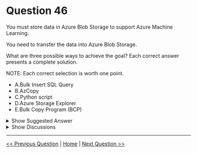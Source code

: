 # Question 46

You must store data in Azure Blob Storage to support Azure Machine Learning.

You need to transfer the data into Azure Blob Storage.

What are three possible ways to achieve the goal? Each correct answer presents a complete solution.

NOTE: Each correct selection is worth one point.

* A.Bulk Insert SQL Query
* B.AzCopy
* C.Python script
* D.Azure Storage Explorer
* E.Bulk Copy Program (BCP)

<details>
  <summary>Show Suggested Answer</summary>

  <strong>BCD</strong><br>

</details>

<details>
  <summary>Show Discussions</summary>

<blockquote><p><strong>dija123</strong> <code>(Sun 12 Jun 2022 08:35)</code> - <em>Upvotes: 7</em></p><p>BCD are correct</p></blockquote>
<blockquote><p><strong>ipindado2020</strong> <code>(Sat 08 May 2021 18:34)</code> - <em>Upvotes: 5</em></p><p>Agree with BCD</p></blockquote>
<blockquote><p><strong>evangelist</strong> <code>(Wed 21 Aug 2024 04:41)</code> - <em>Upvotes: 1</em></p><p>python+AzCopy+Storage Explorer</p></blockquote>
<blockquote><p><strong>huyastromodeus</strong> <code>(Wed 21 Feb 2024 02:39)</code> - <em>Upvotes: 1</em></p><p>dejavu</p></blockquote>
<blockquote><p><strong>krishna1818</strong> <code>(Wed 29 Nov 2023 10:17)</code> - <em>Upvotes: 1</em></p><p>and SIS</p></blockquote>
<blockquote><p><strong>Depayser</strong> <code>(Sat 18 Nov 2023 16:33)</code> - <em>Upvotes: 1</em></p><p>BCD Correctos</p></blockquote>
<blockquote><p><strong>phdykd</strong> <code>(Wed 02 Aug 2023 02:45)</code> - <em>Upvotes: 1</em></p><p>B. AzCopy
C. Python script
D. Azure Storage Explorer

B. AzCopy is a command-line utility that is used to transfer data to and from Azure Blob Storage.

C. A Python script can be written to transfer data to Azure Blob Storage using the Azure Blob Storage API.

D. Azure Storage Explorer is a graphical user interface tool that can be used to transfer data to and from Azure Blob Storage.</p></blockquote>
<blockquote><p><strong>phylogenetics</strong> <code>(Fri 15 Apr 2022 01:21)</code> - <em>Upvotes: 4</em></p><p>BCD are correct!</p></blockquote>
<blockquote><p><strong>duytran216</strong> <code>(Tue 07 Sep 2021 01:53)</code> - <em>Upvotes: 4</em></p><p>Correct! A &amp; E is for SQL</p></blockquote>

</details>

---

[<< Previous Question](question_45.md) | [Home](/index.md) | [Next Question >>](question_47.md)
